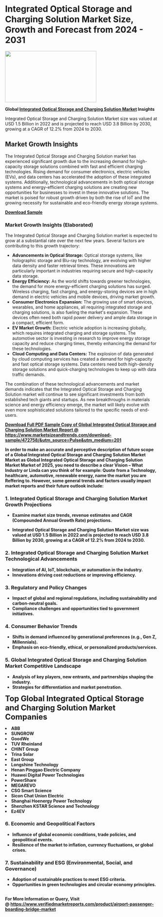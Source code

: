 <H1>Integrated Optical Storage and Charging Solution Market Size, Growth and Forecast from 2024 - 2031</H1><img class="aligncenter size-medium wp-image-584254" src="https://thirdeyenews.in/wp-content/uploads/2024/09/Global-Market-Research-300x168.jpeg" alt="" width="300" height="168" /><p><strong>Global&nbsp;<a href="https://www.marketsizeandtrends.com/download-sample/472758/&amp;utm_source=Pulse&amp;utm_medium=201">Integrated Optical Storage and Charging Solution Market</a> Insights</strong></p><p>Integrated Optical Storage and Charging Solution Market size was valued at USD 1.5 Billion in 2022 and is projected to reach USD 3.8 Billion by 2030, growing at a CAGR of 12.2% from 2024 to 2030.</p><p><!DOCTYPE html> <html lang="en"> <head> <meta charset="UTF-8"> <meta name="viewport" content="width=device-width, initial-scale=1.0"> <title>Integrated Optical Storage and Charging Solution Market Growth Insights</title> </head> <body> <h2>Market Growth Insights</h2> <p>The Integrated Optical Storage and Charging Solution market has experienced significant growth due to the increasing demand for high-capacity storage solutions combined with fast and efficient charging technologies. Rising demand for consumer electronics, electric vehicles (EVs), and data centers has accelerated the adoption of these integrated systems. Additionally, technological advancements in both optical storage systems and energy-efficient charging solutions are creating new opportunities for businesses to invest in these innovative solutions. The market is poised for robust growth driven by both the rise of IoT and the growing necessity for sustainable and eco-friendly energy storage systems.</p> <p><strong><a href="#">Download Sample</a></strong></p> <h3>Market Growth Insights (Elaborated)</h3> <p>The Integrated Optical Storage and Charging Solution market is expected to grow at a substantial rate over the next few years. Several factors are contributing to this growth trajectory:</p> <ul> <li><strong>Advancements in Optical Storage:</strong> Optical storage systems, like holographic storage and Blu-ray technology, are evolving with higher data density and faster retrieval times. These innovations are particularly important in industries requiring secure and high-capacity data storage.</li> <li><strong>Energy Efficiency:</strong> As the world shifts towards greener technologies, the demand for more energy-efficient charging solutions has surged. Wireless charging, fast charging, and energy-storing devices are in high demand in electric vehicles and mobile devices, driving market growth.</li> <li><strong>Consumer Electronics Expansion:</strong> The growing use of smart devices, wearables, and home appliances, all requiring integrated storage and charging solutions, is also fueling the market's expansion. These devices often need both rapid power delivery and ample data storage in a compact, efficient form.</li> <li><strong>EV Market Growth:</strong> Electric vehicle adoption is increasing globally, which requires integrated charging and storage systems. The automotive sector is investing in research to improve energy storage capacity and reduce charging times, thereby enhancing the demand for these technologies.</li> <li><strong>Cloud Computing and Data Centers:</strong> The explosion of data generated by cloud computing services has created a demand for high-capacity and fast optical storage systems. Data centers need both high-density storage solutions and quick-charging technologies to keep up with data traffic demands.</li> </ul> <p>The combination of these technological advancements and market demands indicates that the Integrated Optical Storage and Charging Solution market will continue to see significant investments from both established tech giants and startups. As new breakthroughs in materials science and energy efficiency emerge, the market will likely evolve with even more sophisticated solutions tailored to the specific needs of end-users.</p> <p><strong><a href="#"></p><p><span class=""><strong>Download Full PDF Sample Copy of Global Integrated Optical Storage and Charging Solution Market Report</strong> @ <a href="https://www.marketsizeandtrends.com/download-sample/472758/&amp;utm_source=Pulse&amp;utm_medium=201" target="_blank">https://www.marketsizeandtrends.com/download-sample/472758/&amp;utm_source=Pulse&amp;utm_medium=201</a></span></p><p>In order to make an accurate and perceptive description of future scope of a Global&nbsp;Integrated Optical Storage and Charging Solution Market Market as Global&nbsp;Integrated Optical Storage and Charging Solution Market Market of 2025, you need to describe a clear Vision &ndash; What Industry or Linda can you think of for example: Quote from a Technology, healthcare, automotive, renewable energy, name the market you are Reffering to. However, some general trends and factors usually impact market reports and their future outlook include:</p><h3>1.&nbsp;<strong>Integrated Optical Storage and Charging Solution Market Growth Projections</strong></h3><ul><li>Examine market size trends, revenue estimates and CAGR (Compounded Annual Growth Rate) projections.</li><li><p>Integrated Optical Storage and Charging Solution Market size was valued at USD 1.5 Billion in 2022 and is projected to reach USD 3.8 Billion by 2030, growing at a CAGR of 12.2% from 2024 to 2030.</p></li></ul><h3>2.&nbsp;<strong>Integrated Optical Storage and Charging Solution Market Technological Advancements</strong></h3><ul><li>Integration of AI, IoT, blockchain, or automation in the industry.</li><li>Innovations driving cost reductions or improving efficiency.</li></ul><h3>3.&nbsp;<strong>Regulatory and Policy Changes</strong></h3><ul><li>Impact of global and regional regulations, including sustainability and carbon-neutral goals.</li><li>Compliance challenges and opportunities tied to government initiatives.</li></ul><h3>4.&nbsp;<strong>Consumer Behavior Trends</strong></h3><ul><li>Shifts in demand influenced by generational preferences (e.g., Gen Z, Millennials).</li><li>Emphasis on eco-friendly, ethical, or personalized products/services.</li></ul><h3>5.&nbsp;<strong>Global Integrated Optical Storage and Charging Solution Market Competitive Landscape</strong></h3><ul><li>Analysis of key players, new entrants, and partnerships shaping the industry.</li><li>Strategies for differentiation and market penetration.</li></ul><p data-pm-slice="1 1 []"><span style="color: inherit; font-family: inherit; font-size: 25px;">Top Global Integrated Optical Storage and Charging Solution Market Companies</span></p><div class="" data-test-id=""><p><li>ABB</li><li> SUNGROW</li><li> GoodWe</li><li> TUV Rheinland</li><li> CHINT Group</li><li> Trina Solar</li><li> East Group</li><li> Longshine Technology</li><li> Henan Pinggao Electric Company</li><li> Huawei Digital Power Technologies</li><li> PowerShare</li><li> MEGAREVO</li><li> CSG Smart Science</li><li> Sicon Chat Union Electric</li><li> Shanghai Hoenergy Power Technology</li><li> Shenzhen KSTAR Science and Technology</li><li> Ez4EV</li></p></div><h3>6.&nbsp;<strong>Economic and Geopolitical Factors</strong></h3><ul><li>Influence of global economic conditions, trade policies, and geopolitical events.</li><li>Resilience of the market to inflation, currency fluctuations, or global crises.</li></ul><h3>7.&nbsp;<strong>Sustainability and ESG (Environmental, Social, and Governance)</strong></h3><ul><li>Adoption of sustainable practices to meet ESG criteria.</li><li>Opportunities in green technologies and circular economy principles.</li></ul><h2><strong style="font-size: 14px;">For More Information or Query, Visit @&nbsp;</strong><a style="background-color: #ffffff; font-size: 14px;" href="https://www.marketsizeandtrends.com/report/integrated-optical-storage-and-charging-solution-market/" target="_blank">https://www.verifiedmarketreports.com/product/airport-passenger-boarding-bridge-market</a></h2>
